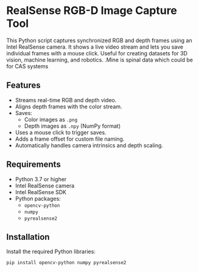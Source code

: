 # RealSense RGB-D Image Capture Tool

This Python script captures synchronized RGB and depth frames using an Intel RealSense camera. It shows a live video stream and lets you save individual frames with a mouse click. Useful for creating datasets for 3D vision, machine learning, and robotics.
.Mine is spinal data which could be for CAS systems
## Features

- Streams real-time RGB and depth video.
- Aligns depth frames with the color stream.
- Saves:
  - Color images as `.png`
  - Depth images as `.npy` (NumPy format)
- Uses a mouse click to trigger saves.
- Adds a frame offset for custom file naming.
- Automatically handles camera intrinsics and depth scaling.

## Requirements

- Python 3.7 or higher
- Intel RealSense camera
- Intel RealSense SDK
- Python packages:
  - `opencv-python`
  - `numpy`
  - `pyrealsense2`

## Installation

Install the required Python libraries:

```bash
pip install opencv-python numpy pyrealsense2
